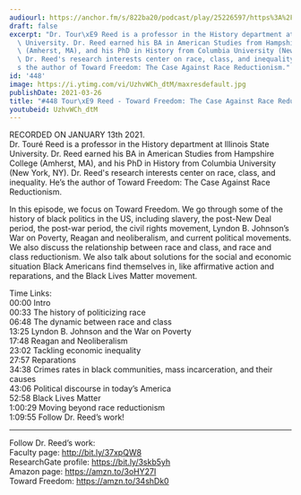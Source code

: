 ```yaml
---
audiourl: https://anchor.fm/s/822ba20/podcast/play/25226597/https%3A%2F%2Fd3ctxlq1ktw2nl.cloudfront.net%2Fstaging%2F2021-0-15%2F05e83468-5586-3dba-1a7a-221187ca7825.m4a
draft: false
excerpt: "Dr. Tour\xE9 Reed is a professor in the History department at Illinois State\
  \ University. Dr. Reed earned his BA in American Studies from Hampshire College\
  \ (Amherst, MA), and his PhD in History from Columbia University (New York, NY).\
  \ Dr. Reed's research interests center on race, class, and inequality. He\u2019\
  s the author of Toward Freedom: The Case Against Race Reductionism."
id: '448'
image: https://i.ytimg.com/vi/UzhvWCh_dtM/maxresdefault.jpg
publishDate: 2021-03-26
title: "#448 Tour\xE9 Reed - Toward Freedom: The Case Against Race Reductionism"
youtubeid: UzhvWCh_dtM
---
```

<div class="timelinks">

RECORDED ON JANUARY 13th 2021.  
Dr. Touré Reed is a professor in the History department at Illinois State University. Dr. Reed earned his BA in American Studies from Hampshire College (Amherst, MA), and his PhD in History from Columbia University (New York, NY). Dr. Reed's research interests center on race, class, and inequality. He’s the author of Toward Freedom: The Case Against Race Reductionism.

In this episode, we focus on Toward Freedom. We go through some of the history of black politics in the US, including slavery, the post-New Deal period, the post-war period, the civil rights movement, Lyndon B. Johnson’s War on Poverty, Reagan and neoliberalism, and current political movements. We also discuss the relationship between race and class, and race and class reductionism. We also talk about solutions for the social and economic situation Black Americans find themselves in, like affirmative action and reparations, and the Black Lives Matter movement.

Time Links:  
<time>00:00</time> Intro  
<time>00:33</time> The history of politicizing race  
<time>06:48</time> The dynamic between race and class  
<time>13:25</time> Lyndon B. Johnson and the War on Poverty  
<time>17:48</time> Reagan and Neoliberalism  
<time>23:02</time> Tackling economic inequality  
<time>27:57</time> Reparations  
<time>34:38</time> Crimes rates in black communities, mass incarceration, and their causes  
<time>43:06</time> Political discourse in today’s America  
<time>52:58</time> Black Lives Matter  
<time>1:00:29</time> Moving beyond race reductionism  
<time>1:09:55</time> Follow Dr. Reed’s work!

---

Follow Dr. Reed’s work:  
Faculty page: http://bit.ly/37xpQW8  
ResearchGate profile: https://bit.ly/3skb5yh  
Amazon page: https://amzn.to/3oHY27I  
Toward Freedom: https://amzn.to/34shDk0
</div>

